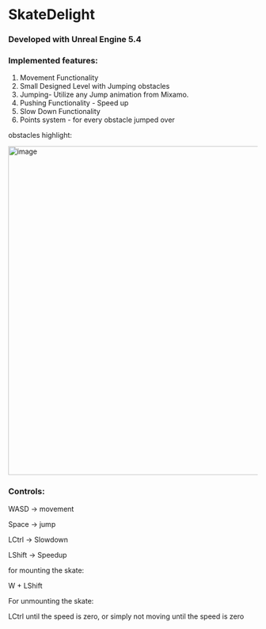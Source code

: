 # SkateDelight

### Developed with Unreal Engine 5.4

### Implemented features:

1. Movement Functionality
2. Small Designed Level with Jumping obstacles
3. Jumping- Utilize any Jump animation from Mixamo.
4. Pushing Functionality - Speed up
5. Slow Down Functionality
6. Points system - for every obstacle jumped over


obstacles highlight:

<img width="1066" height="664" alt="image" src="https://github.com/user-attachments/assets/9d2cdec5-f880-42ee-8583-a1657c38afe6" />


### Controls:

WASD -> movement

Space -> jump

LCtrl -> Slowdown

LShift -> Speedup


for mounting the skate:

W + LShift

For unmounting the skate:

LCtrl until the speed is zero, or simply not moving until the speed is zero

<br>

<br>

<br>
